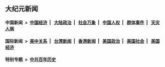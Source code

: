 ## 大纪元新闻

#### 中国新闻 &nbsp;>&nbsp; [中国经济](indexes/ncid283/README.md?11112045) &nbsp;| &nbsp; [大陆政治](indexes/ncid277/README.md?11112045) &nbsp;| &nbsp; [社会万象](indexes/ncid282/README.md?11112045) &nbsp;| &nbsp; [中国人权](indexes/ncid278/README.md?11112045) &nbsp;| &nbsp; [群体事件](indexes/ncid279/README.md?11112045) &nbsp;| &nbsp; [天灾人祸](indexes/ncid280/README.md?11112045)

#### 国际新闻 &nbsp;>&nbsp; [美中关系](indexes/nf1412576/README.md?11112045) &nbsp;| &nbsp; [台湾新闻](indexes/ncid1349361/README.md?11112045) &nbsp;| &nbsp; [香港新闻](indexes/ncid1349362/README.md?11112045) &nbsp;| &nbsp; [美国政治](indexes/ncid1078159/README.md?11112045) &nbsp;| &nbsp; [美国社会](indexes/ncid1078160/README.md?11112045) &nbsp;| &nbsp; [美国经济](indexes/ncid1078158/README.md?11112045)

#### 特别专题 &nbsp;>&nbsp; [中共百年历史](https://github.com/epoch-news/epoch-special/blob/master/README.md?11112045)  
